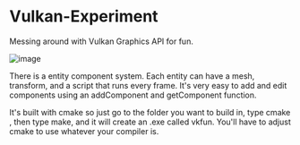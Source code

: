 # Vulkan-Experiment
Messing around with Vulkan Graphics API for fun. <br />

![image](https://user-images.githubusercontent.com/76916678/236537080-ce0403b3-6170-4fbf-b733-b087e57ca309.png)

There is a entity component system. Each entity can have a mesh, transform, and a script that runs every frame. It's very easy to add and edit components using an addComponent and getComponent function. 

It's built with cmake so just go to the folder you want to build in, type cmake <path-to-root-directory>, then type make, and it will create an .exe called vkfun. You'll have to adjust cmake to use whatever your compiler is. 
